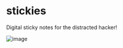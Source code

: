 # stickies
Digital sticky notes for the distracted hacker!

![image](https://github.com/user-attachments/assets/3ce1526e-edba-46ee-a943-95a9677ec67f)



